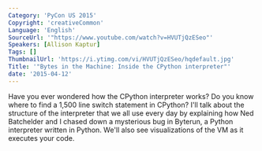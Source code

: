 ```yaml
---
Category: 'PyCon US 2015'
Copyright: 'creativeCommon'
Language: 'English'
SourceUrl: '"https://www.youtube.com/watch?v=HVUTjQzESeo"'
Speakers: [Allison Kaptur]
Tags: []
ThumbnailUrl: 'https://i.ytimg.com/vi/HVUTjQzESeo/hqdefault.jpg'
Title: '"Bytes in the Machine: Inside the CPython interpreter"'
date: '2015-04-12'
---
```

Have you ever wondered how the CPython interpreter works? Do you know where to find a 1,500 line switch statement in CPython? I'll talk about the structure of the interpreter that we all use every day by explaining how Ned Batchelder and I chased down a mysterious bug in Byterun, a Python interpreter written in Python. We'll also see visualizations of the VM as it executes your code.


